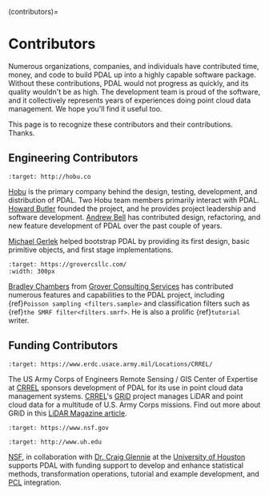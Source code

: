 (contributors)=

# Contributors

Numerous organizations, companies, and individuals have contributed time,
money, and code to build PDAL up into a highly capable software package.
Without these contributions, PDAL would not progress as quickly, and its
quality wouldn't be as high. The development team is proud of the software, and
it collectively represents years of experiences doing point cloud data
management. We hope you'll find it useful too.

This page is to recognize these contributors and their contributions. Thanks.

## Engineering Contributors

```{image} https://hobu.co/theme/images/hobulogo.png
:target: http://hobu.co
```

[Hobu] is the primary company behind the design, testing, development, and
distribution of PDAL. Two Hobu team members primarily interact with PDAL.
[Howard Butler] founded the project, and he provides project leadership and
software development.  [Andrew Bell] has contributed design, refactoring, and
new feature development of PDAL over the past couple of years.

[Michael Gerlek] helped bootstrap PDAL by providing its first design, basic
primitive objects, and first stage implementations.

```{image} ./GCS_SmallLogo.png
:target: https://grovercsllc.com/
:width: 300px
```

[Bradley Chambers] from [Grover Consulting Services] has contributed numerous
features and capabilities to the PDAL project, including {ref}`Poisson sampling
<filters.sample>` and classification filters such as
{ref}`the SMRF filter<filters.smrf>`.  He is also a prolific {ref}`tutorial` writer.

## Funding Contributors

```{image} ../development/rsgis_logo.png
:target: https://www.erdc.usace.army.mil/Locations/CRREL/
```

The US Army Corps of Engineers Remote Sensing / GIS Center of Expertise at
[CRREL] sponsors development of PDAL for its use in point cloud data
management systems. [CRREL]'s [GRiD] project manages LiDAR and point cloud
data for a multitude of U.S. Army Corps missions. Find out more about GRiD in
this [LiDAR Magazine article].

```{image} ../development/nsf1.png
:target: https://www.nsf.gov
```

```{image} ../development/uoh.png
:target: http://www.uh.edu
```

[NSF](http://www.nsf.gov), in collaboration with [Dr. Craig Glennie](https://www.cive.uh.edu/faculty/glennie) at the [University of Houston](https://www.uh.edu) supports PDAL with funding support to develop and enhance
statistical methods, transformation operations, tutorial and example
development, and [PCL](https://pointclouds.org) integration.

[andrew bell]: https://github.com/abellgithub
[bradley chambers]: https://github.com/chambbj
[crrel]: http://www.erdc.usace.army.mil/Locations/CRREL.aspx
[grid]: http://lidar.io/about.html
[grover consulting services]: https://grovercsllc.com/
[hobu]: https://hobu.co
[howard butler]: https://github.com/hobu
[lidar magazine article]: http://www.lidarmag.com/content/view/11343/198/
[michael gerlek]: http://github.com/mpgerlek
